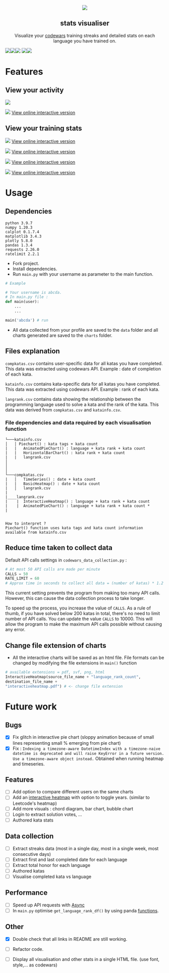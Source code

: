 <p align="center">
<img src="codewarslogo.png" class="center">
 <h2 align="center"> stats visualiser</h2>
 <p align="center">Visualize your <a href="https://www.codewars.com/">codewars</a>
 training streaks and detailed stats on each language you have trained on. </p>
</p>


<img src = "https://img.shields.io/badge/codewars%20API-v1-green"><img src="https://img.shields.io/badge/Python-3.9.7-orange"><img src = "https://img.shields.io/badge/Panda-1.3.3-blue"> <img src = "https://img.shields.io/badge/MatPlotLib-3.4.3-yellowgreen"><img src = "https://img.shields.io/badge/Plotly-5.8.0-lightgrey">



# Features #
## View  your activity ##
![](charts/samplebasicheatmap1.png)

![](charts/sampletimeseries.png)
[View online interactive version](https://creme332.github.io/interactive/codewars/timeseries/)

## View your training stats ##
![](charts/sampleheatmap2.png)
[View online interactive version](https://creme332.github.io/interactive/codewars/heatmap/)

![](charts/samplepie1.png)
[View online interactive version](https://creme332.github.io/interactive/codewars/pie1/)

![](charts/samplebarchart.png)
[View online interactive version](https://creme332.github.io/interactive/codewars/barchart/)

![](charts/samplepie2.png)
[View online interactive version](https://creme332.github.io/interactive/codewars/pie2/)


# Usage # 

## Dependencies ##
```
python 3.9.7
numpy 1.20.3
calplot 0.1.7.4
matplotlib 3.4.3 
plotly 5.8.0
pandas 1.3.4
requests 2.26.0
ratelimit 2.2.1
```
- Fork project.
- Install dependencies.
- Run `main.py` with your username as parameter to the main function. 
```python
# Example 

# Your username is abcda.
# In main.py file :
def main(user):
    ...
    ...

main('abcda') # run

```
- All data collected from your profile are saved to the `data` folder and all charts generated are saved to the `charts` folder. 

## Files explanation

`compkatas.csv` contains user-specific data for all katas you have completed. This data was extracted using codewars API.
Example : date of completion of each kata.

`katainfo.csv` contains kata-specific data for all katas you have completed. This data was extracted using codewars API. 
Example : rank of each kata.

`langrank.csv` contains data showing the relationship between the programming language used to solve a kata and the rank of the kata. This data was derived from `compkatas.csv` and `katainfo.csv`.

### File dependencies and data required by each visualisation function
```
└───katainfo.csv
│   │ Piechart() : kata tags + kata count 
|   |   AnimatedPieChart() : language + kata rank + kata count 
|   |   HorizontalBarChart() : kata rank + kata count
|   |   langrank.csv 
│   
│    
│   
└───compkatas.csv
|   │   TimeSeries() : date + kata count 
|   |   BasicHeatmap() : date + kata count
|   │   langrank.csv 
|   
|____langrank.csv 
|    |  InteractiveHeatmap() : language + kata rank + kata count
|    |  AnimatedPieChart() : language + kata rank + kata count *
|    


How to interpret ? 
Piechart() function uses kata tags and kata count information available from katainfo.csv
```




## Reduce time taken to collect data ##
Default API calls settings in `codewars_data_collection.py` :
```python
# At most 50 API calls are made per minute
CALLS = 50 
RATE_LIMIT = 60
# Approx time in seconds to collect all data = (number of katas) * 1.2
```
This current setting prevents the program from  making too many API calls. However, this can cause the data collection process to take longer.

To speed up the process, you increase the value of `CALLS`. As a rule of thumb, if you have solved below 200 katas in total, there's no need to limit number of API calls. You can update the value `CALLS` to 10000. This will allow the program to make the maximum API calls possible without causing any error.

## Change file extension of charts ##
- All the interactive charts will be saved as an html file. File formats can be changed by modifying the file extensions in `main()` function 
```python
# available extensions = pdf, svf, png, html
InteractiveHeatmap(source_file_name + "language_rank_count",
destination_file_name +
"interactiveheatmap.pdf") # <- change file extension 
```
# Future work #

## Bugs
- [x] Fix glitch in interactive pie chart (sloppy animation because of small lines representing small % emerging from pie chart)
- [x] Fix  : `Indexing a timezone-aware DatetimeIndex with a timezone-naive datetime is deprecated and will raise KeyError in a future version.  Use a timezone-aware object instead.` Obtained when running heatmap and timeseries.

## Features
- [ ] Add option to compare different users on the same charts
- [ ] Add an [interactive heatmap](https://towardsdatascience.com/developing-a-timeseries-heatmap-in-python-using-plotly-fcf1d69575a3) with option to toggle years. (similar to Leetcode's heatmap) 
- [ ] Add more visuals : chord diagram, bar chart, bubble chart
- [ ] Login to extract solution votes, ...
- [ ] Authored kata stats

## Data collection
- [ ] Extract streaks data (most in a single day, most in a single week, most consecutive days)
- [ ] Extract first and last completed date for each language
- [ ]  Extract total honor for each language
- [ ] Authored katas
- [ ] Visualise completed kata vs language

## Performance
- [ ] Speed up API requests with [Async](https://www.youtube.com/watch?v=ln99aRAcRt0&ab_channel=PrettyPrinted)
- [ ] In `main.py` optimise `get_language_rank_df()` by using panda [functions](https://stackoverflow.com/questions/35623772/changing-structure-of-pandas-dataframe).

## Other
- [x] Double check that all links in README are still working.
- [ ] Refactor code. 
- [ ] Display all visualisation and other stats in a single HTML file. (use font, style,... as codewars)

